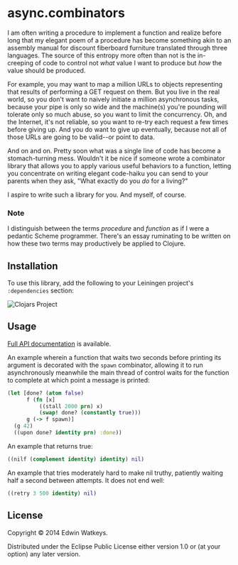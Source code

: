 # async.combinators

I am often writing a procedure to implement a function and realize
before long that my elegant poem of a procedure has become something
akin to an assembly manual for discount fiberboard furniture
translated through three languages. The source of this entropy more
often than not is the in-creeping of code to control not _what_ value
I want to produce but _how_ the value should be produced.

For example, you may want to map a million URLs to objects
representing that results of performing a GET request on them. But you
live in the real world, so you don't want to naively initiate a
million asynchronous tasks, because your pipe is only so wide and the
machine(s) you're pounding will tolerate only so much abuse, so you
want to limit the concurrency. Oh, and the Internet, it's not
reliable, so you want to re-try each request a few times before giving
up. And you do want to give up eventually, because not all of those
URLs are going to be valid--or point to data.

And on and on. Pretty soon what was a single line of code has become a
stomach-turning mess. Wouldn't it be nice if someone wrote a
combinator library that allows you to apply various useful behaviors
to a function, letting you concentrate on writing elegant code-haiku
you can send to your parents when they ask, "What exactly do you _do_
for a living?"

I aspire to write such a library for you. And myself, of course.

### Note

I distinguish between the terms _procedure_ and _function_ as if I
were a pedantic Scheme programmer. There's an essay ruminating to be
written on how these two terms may productively be applied to Clojure.

## Installation

To use this library, add the following to your Leiningen project's
`:dependencies` section:

![Clojars Project](http://clojars.org/edw/async.combinators/latest-version.svg)

## Usage

[Full API documentation](http://edw.github.io/async.combinators) is available.

An example wherein a function that waits two seconds before printing
its argument is decorated with the `spawn` combinator, allowing it to
run asynchronously meanwhile the main thread of control waits for the
function to complete at which point a message is printed:

```clojure
(let [done? (atom false)
      f (fn [x]
          ((stall 2000 prn) x)
          (swap! done? (constantly true)))
      g (-> f spawn)]
  (g 42)
  ((upon done? identity prn) :done))
```

An example that returns true:

```clojure
((nilf (complement identity) identity) nil)
```

An example that tries moderately hard to make nil truthy, patiently waiting half a second between attempts. It does not end well:

```clojure
((retry 3 500 identity) nil)
```



## License

Copyright © 2014 Edwin Watkeys.

Distributed under the Eclipse Public License either version 1.0 or (at
your option) any later version.
